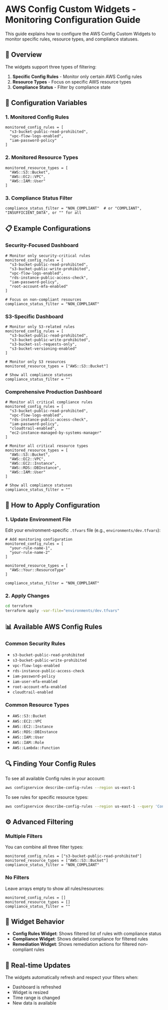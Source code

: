 # AWS Config Custom Widgets - Monitoring Configuration Guide

This guide explains how to configure the AWS Config Custom Widgets to monitor specific rules, resource types, and compliance statuses.

## 🎯 **Overview**

The widgets support three types of filtering:
1. **Specific Config Rules** - Monitor only certain AWS Config rules
2. **Resource Types** - Focus on specific AWS resource types
3. **Compliance Status** - Filter by compliance state

## 🔧 **Configuration Variables**

### **1. Monitored Config Rules**
```hcl
monitored_config_rules = [
  "s3-bucket-public-read-prohibited",
  "vpc-flow-logs-enabled",
  "iam-password-policy"
]
```

### **2. Monitored Resource Types**
```hcl
monitored_resource_types = [
  "AWS::S3::Bucket",
  "AWS::EC2::VPC",
  "AWS::IAM::User"
]
```

### **3. Compliance Status Filter**
```hcl
compliance_status_filter = "NON_COMPLIANT"  # or "COMPLIANT", "INSUFFICIENT_DATA", or "" for all
```

## 📋 **Example Configurations**

### **Security-Focused Dashboard**
```hcl
# Monitor only security-critical rules
monitored_config_rules = [
  "s3-bucket-public-read-prohibited",
  "s3-bucket-public-write-prohibited",
  "vpc-flow-logs-enabled",
  "rds-instance-public-access-check",
  "iam-password-policy",
  "root-account-mfa-enabled"
]

# Focus on non-compliant resources
compliance_status_filter = "NON_COMPLIANT"
```

### **S3-Specific Dashboard**
```hcl
# Monitor only S3-related rules
monitored_config_rules = [
  "s3-bucket-public-read-prohibited",
  "s3-bucket-public-write-prohibited",
  "s3-bucket-ssl-requests-only",
  "s3-bucket-versioning-enabled"
]

# Monitor only S3 resources
monitored_resource_types = ["AWS::S3::Bucket"]

# Show all compliance statuses
compliance_status_filter = ""
```

### **Comprehensive Production Dashboard**
```hcl
# Monitor all critical compliance rules
monitored_config_rules = [
  "s3-bucket-public-read-prohibited",
  "vpc-flow-logs-enabled",
  "rds-instance-public-access-check",
  "iam-password-policy",
  "cloudtrail-enabled",
  "ec2-instance-managed-by-systems-manager"
]

# Monitor all critical resource types
monitored_resource_types = [
  "AWS::S3::Bucket",
  "AWS::EC2::VPC",
  "AWS::EC2::Instance",
  "AWS::RDS::DBInstance",
  "AWS::IAM::User"
]

# Show all compliance statuses
compliance_status_filter = ""
```

## 🚀 **How to Apply Configuration**

### **1. Update Environment File**
Edit your environment-specific `.tfvars` file (e.g., `environments/dev.tfvars`):

```hcl
# Add monitoring configuration
monitored_config_rules = [
  "your-rule-name-1",
  "your-rule-name-2"
]

monitored_resource_types = [
  "AWS::Your::ResourceType"
]

compliance_status_filter = "NON_COMPLIANT"
```

### **2. Apply Changes**
```bash
cd terraform
terraform apply -var-file="environments/dev.tfvars"
```

## 📊 **Available AWS Config Rules**

### **Common Security Rules**
- `s3-bucket-public-read-prohibited`
- `s3-bucket-public-write-prohibited`
- `vpc-flow-logs-enabled`
- `rds-instance-public-access-check`
- `iam-password-policy`
- `iam-user-mfa-enabled`
- `root-account-mfa-enabled`
- `cloudtrail-enabled`

### **Common Resource Types**
- `AWS::S3::Bucket`
- `AWS::EC2::VPC`
- `AWS::EC2::Instance`
- `AWS::RDS::DBInstance`
- `AWS::IAM::User`
- `AWS::IAM::Role`
- `AWS::Lambda::Function`

## 🔍 **Finding Your Config Rules**

To see all available Config rules in your account:

```bash
aws configservice describe-config-rules --region us-east-1
```

To see rules for specific resource types:

```bash
aws configservice describe-config-rules --region us-east-1 --query 'ConfigRules[?Scope.ComplianceResourceTypes[0]==`AWS::S3::Bucket`]'
```

## ⚙️ **Advanced Filtering**

### **Multiple Filters**
You can combine all three filter types:
```hcl
monitored_config_rules = ["s3-bucket-public-read-prohibited"]
monitored_resource_types = ["AWS::S3::Bucket"]
compliance_status_filter = "NON_COMPLIANT"
```

### **No Filters**
Leave arrays empty to show all rules/resources:
```hcl
monitored_config_rules = []
monitored_resource_types = []
compliance_status_filter = ""
```

## 🎨 **Widget Behavior**

- **Config Rules Widget**: Shows filtered list of rules with compliance status
- **Compliance Widget**: Shows detailed compliance for filtered rules
- **Remediation Widget**: Shows remediation actions for filtered non-compliant rules

## 🔄 **Real-time Updates**

The widgets automatically refresh and respect your filters when:
- Dashboard is refreshed
- Widget is resized
- Time range is changed
- New data is available 